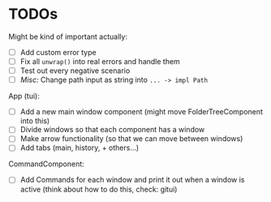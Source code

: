 # TODOs

Might be kind of important actually:

- [ ] Add custom error type
- [ ] Fix all `unwrap()` into real errors and handle them
- [ ] Test out every negative scenario
- [ ] _Misc:_ Change path input as string into `... -> impl Path`

App (tui):

- [ ] Add a new main window component (might move FolderTreeComponent into this)
- [ ] Divide windows so that each component has a window
- [ ] Make arrow functionality (so that we can move between windows)
- [ ] Add tabs (main, history, + others...)

CommandComponent:

- [ ] Add Commands for each window and print it out when a window is active (think about how to do this, check: gitui)
